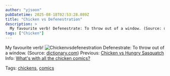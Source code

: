 ```yaml
---
author: "yjsoon"
pubDatetime: 2025-08-18T02:53:28.089Z
title: "Chicken vs Defenestration"
description: >
  My favourite verb! Defenestrate: To throw out of a window. (Source: dictionary.com) Previous: Chicken vs Hungry Sasquatch Info: What's with all t...
tags: ["Chicken"]
---
```






My favourite verb! ![Chickenvsdefenestration](http://yjblog.stupidchicken.com/wp-content/uploads/2006/11/chickenvsdefenestration.png) Defenestrate: To throw out of a window. (Source: [dictionary.com](http://dictionary.reference.com/search?q=defenestrate)) Previous: [Chicken vs Hungry Sasquatch](http://yjblog.stupidchicken.com/archives/2006/10/17/chicken-vs-hungry-sasquatch) Info: [What's with all the chicken comics?](http://yjblog.stupidchicken.com/archives/2005/10/12/whats-with-all-the-chickens-part-2)

Tags: [chickens](http://www.technorati.com/tag/chickens), [comics](http://www.technorati.com/tag/comics)